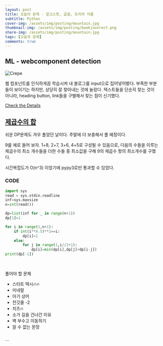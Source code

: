 ```yaml
---
layout: post
title: 오늘의 문제 - 알고스팟, 곱셈, 트리의 지름
subtitle: Python
cover-img: /assets/img/posting/mountain.jpg
thumbnail-img: /assets/img/posting/baekjoonrect.png
share-img: /assets/img/posting/mountain.jpg
tags: [오늘의 문제]
comments: true
---
```


## ML - webcomponent detection

![Crepe](https://user-images.githubusercontent.com/66366941/98974574-695d3d00-2558-11eb-8a23-f6bcef7f4aff.JPG)

웹 컴포넌트를 인식하게끔 학습시켜 내 블로그를 input으로 집어넣어봤다. 부족한 부분들이 보이기는 하지만, 상당히 잘 찾아내는 것에 놀랐다. 텍스트들을 단순히 찾는 것이 아니라, heading button, link들을 구별해서 찾는 점이 신기했다.

[Check the Details](https://github.com/youseop/WebComponent_Detection)

## [제곱수의 합](https://www.acmicpc.net/problem/1699)

쉬운 DP문제도 겨우 풀었던 날이다.
주말에 더 보충해서 풀 예정이다.

9를 예로 들어 보자.
1+8, 2+7, 3+6, 4+5로 구성될 수 있음으로, 다음의 수들을 이루는 제곱수의 최소 개수들을 더한 수들 중 최소값을 구해 9의 제곱수 항의 최소개수를 구했다.

시간복잡도가 O(n^3) 이었기에 pypy3로만 통과할 수 있었다.

### CODE

```python
import sys
read = sys.stdin.readline
inf=sys.maxsize
n=int(read())

dp=list(inf for _ in range(n+1))
dp[1]=1

for i in range(1,n+1):
    if int(i**0.5)**2==i:
        dp[i]=1
    else:
        for j in range(1,i//2+1):
            dp[i]=min(dp[i],dp[j]+dp[i-j])
print(dp[-1])
```

<br>

풀어야 할 문제

- 스타트 택시🔥🔥
- 미네랄
- 아기 상어
- 전깃줄 -2
- 치즈🔥
- 소가 길을 건너간 이유
- 벽 부수고 이동하기
- 알 수 없는 문장
  <br>

<br>
```
